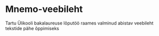 # Mnemo-veebileht
Tartu Ülikooli bakalaureuse lõputöö raames valminud abistav veebileht tekstide pähe õppimiseks

